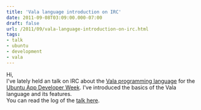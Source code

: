 ```yaml
---
title: 'Vala language introduction on IRC'
date: 2011-09-08T03:09:00.000-07:00
draft: false
url: /2011/09/vala-language-introduction-on-irc.html
tags: 
- talk
- ubuntu
- development
- vala
---
```


Hi,  
I've lately held an talk on IRC about the [Vala programming language](http://live.gnome.org/Vala) for the [Ubuntu App Developer Week](https://wiki.ubuntu.com/UbuntuAppDeveloperWeek). I've introduced the basics of the Vala language and its features.  
You can read the log of the [talk here](https://wiki.ubuntu.com/MeetingLogs/appdevweek1109/HelloValaIntroduction).